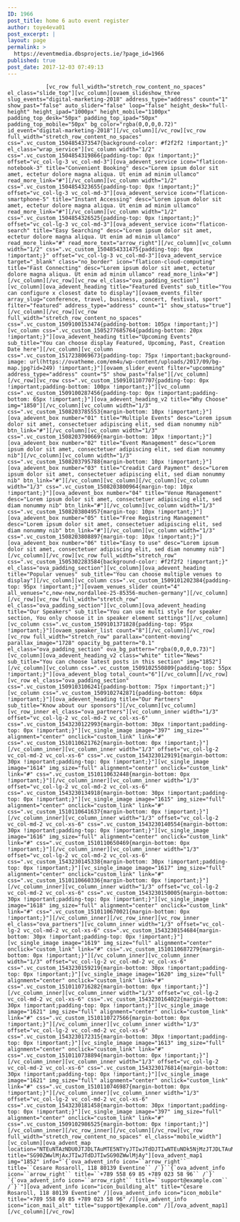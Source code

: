 ```yaml
---
ID: 1966
post_title: home 6 auto event register
author: toye4eva01
post_excerpt: |
layout: page
permalink: >
  https://eventmedia.dbsprojects.ie/?page_id=1966
published: true
post_date: 2017-12-03 07:49:13
---
```


				[vc_row full_width="stretch_row_content_no_spaces" el_class="slide_top"][vc_column][ovaem_slideshow_three slug_events="digital-marketing-2018" address_type="address" count="1" show_past="false" auto_slider="false" loop="false" height_desk="full-height" height_ipad="1000px" height_mobile="1100px" padding_top_desk="50px" padding_top_ipad="50px" padding_top_mobile="50px" bg_color="rgba(0,0,0,0.72)" id_event="digital-marketing-2018"][/vc_column][/vc_row][vc_row full_width="stretch_row_content_no_spaces" css=".vc_custom_1504854373547{background-color: #f2f2f2 !important;}" el_class="wrap_service"][vc_column width="1/2" css=".vc_custom_1504854319866{padding-top: 0px !important;}" offset="vc_col-lg-3 vc_col-md-3"][ova_adevent_service icon="flaticon-notebook-3" title="Convenient Booking" desc="Lorem ipsum dolor sit amet, ectetur dolore magna aliqua. Ut enim ad minim ullamco" read_more_link="#"][/vc_column][vc_column width="1/2" css=".vc_custom_1504854323655{padding-top: 0px !important;}" offset="vc_col-lg-3 vc_col-md-3"][ova_adevent_service icon="flaticon-smartphone-5" title="Instant Accessing" desc="Lorem ipsum dolor sit amet, ectetur dolore magna aliqua. Ut enim ad minim ullamco" read_more_link="#"][/vc_column][vc_column width="1/2" css=".vc_custom_1504854326525{padding-top: 0px !important;}" offset="vc_col-lg-3 vc_col-md-3"][ova_adevent_service icon="flaticon-search" title="Easy Searching" desc="Lorem ipsum dolor sit amet, ectetur dolore magna aliqua. Ut enim ad minim ullamco" read_more_link="#" read_more_text="arrow_right"][/vc_column][vc_column width="1/2" css=".vc_custom_1504854331475{padding-top: 0px !important;}" offset="vc_col-lg-3 vc_col-md-3"][ova_adevent_service target="_blank" class="no_border" icon="flaticon-cloud-computing" title="Fast Connecting" desc="Lorem ipsum dolor sit amet, ectetur dolore magna aliqua. Ut enim ad minim ullamco" read_more_link="#"][/vc_column][/vc_row][vc_row el_class="ova_padding_section"][vc_column][ova_adevent_heading title="Featured Events" sub_title="You can configure x closest date to display"][ovaem_events_filter array_slug="conference, travel, business, concert, festival, sport" filter="featured" address_type="address" count="1" show_status="true"][/vc_column][/vc_row][vc_row full_width="stretch_row_content_no_spaces" css=".vc_custom_1509100153474{padding-bottom: 105px !important;}"][vc_column css=".vc_custom_1505277685764{padding-bottom: 20px !important;}"][ova_adevent_heading title="Upcoming Events" sub_title="You can choose display Featured, Upcoming, Past, Creation Date here"][/vc_column][vc_column css=".vc_custom_1517238069673{padding-top: 75px !important;background-image: url(https://ovatheme.com/em4u/wp-content/uploads/2017/09/bg-map.jpg?id=249) !important;}"][ovaem_slider_event filter="upcomming" address_type="address" count="5" show_past="false"][/vc_column][/vc_row][vc_row css=".vc_custom_1509101107707{padding-top: 0px !important;padding-bottom: 100px !important;}"][vc_column css=".vc_custom_1509100287456{padding-top: 0px !important;padding-bottom: 65px !important;}"][ova_adevent_heading_v2 title="Why Choose" img="1850"][/vc_column][vc_column width="1/3" css=".vc_custom_1508203785553{margin-bottom: 10px !important;}"][ova_adevent_box number="01" title="Multiple Events" desc="Lorem ipsum dolor sit amet, consectetuer adipiscing elit, sed diam nonummy nib" btn_link="#"][/vc_column][vc_column width="1/3" css=".vc_custom_1508203790669{margin-bottom: 10px !important;}"][ova_adevent_box number="02" title="Event Management" desc="Lorem ipsum dolor sit amet, consectetuer adipiscing elit, sed diam nonummy nib"][/vc_column][vc_column width="1/3" css=".vc_custom_1508203795788{margin-bottom: 10px !important;}"][ova_adevent_box number="03" title="Creadit Card Payment" desc="Lorem ipsum dolor sit amet, consectetuer adipiscing elit, sed diam nonummy nib" btn_link="#"][/vc_column][vc_column][/vc_column][vc_column width="1/3" css=".vc_custom_1508203800964{margin-top: 10px !important;}"][ova_adevent_box number="04" title="Venue Management" desc="Lorem ipsum dolor sit amet, consectetuer adipiscing elit, sed diam nonummy nib" btn_link="#"][/vc_column][vc_column width="1/3" css=".vc_custom_1508203804957{margin-top: 10px !important;}"][ova_adevent_box number="05" title="Free Registring Management" desc="Lorem ipsum dolor sit amet, consectetuer adipiscing elit, sed diam nonummy nib" btn_link="#"][/vc_column][vc_column width="1/3" css=".vc_custom_1508203808897{margin-top: 10px !important;}"][ova_adevent_box number="06" title="Easy to use" desc="Lorem ipsum dolor sit amet, consectetuer adipiscing elit, sed diam nonummy nib"][/vc_column][/vc_row][vc_row full_width="stretch_row" css=".vc_custom_1505302283584{background-color: #f2f2f2 !important;}" el_class="ova_padding_section"][vc_column][ova_adevent_heading title="Popular venues" sub_title="You can choose multiple venues to display"][/vc_column][vc_column css=".vc_custom_1509101202384{padding-top: 95px !important;}"][ovaem_venues_slider count="4" all_venues="c,new-new,nordallee-25-85356-muchen-germany"][/vc_column][/vc_row][vc_row full_width="stretch_row" el_class="ova_padding_section"][vc_column][ova_adevent_heading title="Our Speakers" sub_title="You can use multi style for speaker section, You only choose it in speaker element settings"][/vc_column][vc_column css=".vc_custom_1509101371828{padding-top: 95px !important;}"][ovaem_speaker_list count="8"][/vc_column][/vc_row][vc_row full_width="stretch_row" parallax="content-moving" parallax_image="1728" opacity_bg_pattern="0.1" el_class="ova_padding_section" ova_bg_pattern="rgba(0,0,0,0.73)"][vc_column][ova_adevent_heading_v2 class="white" title="News" sub_title="You can choose latest posts in this section" img="1852"][/vc_column][vc_column css=".vc_custom_1509102550809{padding-top: 55px !important;}"][ova_adevent_blog total_count="6"][/vc_column][/vc_row][vc_row el_class="ova_padding_section" css=".vc_custom_1509103106241{padding-bottom: 75px !important;}"][vc_column css=".vc_custom_1509102742871{padding-bottom: 60px !important;}"][ova_adevent_heading title="Our Partners" sub_title="Know about our sponsors"][/vc_column][vc_column][vc_row_inner el_class="ova_partners"][vc_column_inner width="1/3" offset="vc_col-lg-2 vc_col-md-2 vc_col-xs-6" css=".vc_custom_1543230122993{margin-bottom: 30px !important;padding-top: 0px !important;}"][vc_single_image image="397" img_size="" alignment="center" onclick="custom_link" link="#" css=".vc_custom_1510110621762{margin-bottom: 0px !important;}"][/vc_column_inner][vc_column_inner width="1/3" offset="vc_col-lg-2 vc_col-md-2 vc_col-xs-6" css=".vc_custom_1543230129191{margin-bottom: 30px !important;padding-top: 0px !important;}"][vc_single_image image="1614" img_size="full" alignment="center" onclick="custom_link" link="#" css=".vc_custom_1510110632448{margin-bottom: 0px !important;}"][/vc_column_inner][vc_column_inner width="1/3" offset="vc_col-lg-2 vc_col-md-2 vc_col-xs-6" css=".vc_custom_1543230134918{margin-bottom: 30px !important;padding-top: 0px !important;}"][vc_single_image image="1615" img_size="full" alignment="center" onclick="custom_link" link="#" css=".vc_custom_1510110641637{margin-bottom: 0px !important;}"][/vc_column_inner][vc_column_inner width="1/3" offset="vc_col-lg-2 vc_col-md-2 vc_col-xs-6" css=".vc_custom_1543230140554{margin-bottom: 30px !important;padding-top: 0px !important;}"][vc_single_image image="1616" img_size="full" alignment="center" onclick="custom_link" link="#" css=".vc_custom_1510110650469{margin-bottom: 0px !important;}"][/vc_column_inner][vc_column_inner width="1/3" offset="vc_col-lg-2 vc_col-md-2 vc_col-xs-6" css=".vc_custom_1543230145338{margin-bottom: 30px !important;padding-top: 0px !important;}"][vc_single_image image="1617" img_size="full" alignment="center" onclick="custom_link" link="#" css=".vc_custom_1510110660336{margin-bottom: 0px !important;}"][/vc_column_inner][vc_column_inner width="1/3" offset="vc_col-lg-2 vc_col-md-2 vc_col-xs-6" css=".vc_custom_1543230150005{margin-bottom: 30px !important;padding-top: 0px !important;}"][vc_single_image image="1618" img_size="full" alignment="center" onclick="custom_link" link="#" css=".vc_custom_1510110670021{margin-bottom: 0px !important;}"][/vc_column_inner][/vc_row_inner][vc_row_inner el_class="ova_partners"][vc_column_inner width="1/3" offset="vc_col-lg-2 vc_col-md-2 vc_col-xs-6" css=".vc_custom_1543230154684{margin-bottom: 30px !important;padding-top: 0px !important;}"][vc_single_image image="1619" img_size="full" alignment="center" onclick="custom_link" link="#" css=".vc_custom_1510110687279{margin-bottom: 0px !important;}"][/vc_column_inner][vc_column_inner width="1/3" offset="vc_col-lg-2 vc_col-md-2 vc_col-xs-6" css=".vc_custom_1543230159219{margin-bottom: 30px !important;padding-top: 0px !important;}"][vc_single_image image="1620" img_size="full" alignment="center" onclick="custom_link" link="#" css=".vc_custom_1510110716282{margin-bottom: 0px !important;}"][/vc_column_inner][vc_column_inner width="1/3" offset="vc_col-lg-2 vc_col-md-2 vc_col-xs-6" css=".vc_custom_1543230164022{margin-bottom: 30px !important;padding-top: 0px !important;}"][vc_single_image image="1621" img_size="full" alignment="center" onclick="custom_link" link="#" css=".vc_custom_1510110727566{margin-bottom: 0px !important;}"][/vc_column_inner][vc_column_inner width="1/3" offset="vc_col-lg-2 vc_col-md-2 vc_col-xs-6" css=".vc_custom_1543230172315{margin-bottom: 30px !important;padding-top: 0px !important;}"][vc_single_image image="1613" img_size="full" alignment="center" onclick="custom_link" link="#" css=".vc_custom_1510110738894{margin-bottom: 0px !important;}"][/vc_column_inner][vc_column_inner width="1/3" offset="vc_col-lg-2 vc_col-md-2 vc_col-xs-6" css=".vc_custom_1543230176814{margin-bottom: 30px !important;padding-top: 0px !important;}"][vc_single_image image="1621" img_size="full" alignment="center" onclick="custom_link" link="#" css=".vc_custom_1510110746987{margin-bottom: 0px !important;}"][/vc_column_inner][vc_column_inner width="1/3" offset="vc_col-lg-2 vc_col-md-2 vc_col-xs-6" css=".vc_custom_1543230181458{margin-bottom: 30px !important;padding-top: 0px !important;}"][vc_single_image image="397" img_size="full" alignment="center" onclick="custom_link" link="#" css=".vc_custom_1509102986525{margin-bottom: 0px !important;}"][/vc_column_inner][/vc_row_inner][/vc_column][/vc_row][vc_row full_width="stretch_row_content_no_spaces" el_class="mobile_width"][vc_column][ova_advent_map location="NTEuNTAzNDU0JTJDLTAuMTE5NTYyJTIwJTdDJTIwNTEuNDk5NjMzJTJDLTAuMTI0NzU1" title="SG90ZWwlMjAxJTIwJTdDJTIwSG90ZWwlMjAy"][ova_advent_map1 img="1852" info="`{`ova_advent_info icon=``arrow_right`` title=``Cesare Rosaroll, 118 80139 Eventine`` /`}``{`ova_advent_info icon=``arrow_right`` title=``+789 558 69 85 +789 023 58 96`` /`}` `{`ova_advent_info icon=``arrow_right`` title=``support@example.com`` /`}`"][ova_advent_info icon="icon_building_alt" title="Cesare Rosaroll, 118 80139 Eventine" /][ova_advent_info icon="icon_mobile" title="+789 558 69 85 +789 023 58 96" /][ova_advent_info icon="icon_mail_alt" title="support@example.com" /][/ova_advent_map1][/vc_column][/vc_row]